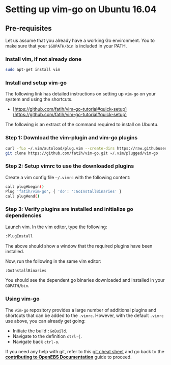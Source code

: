# Setting up vim-go on Ubuntu 16.04

## Pre-requisites

Let us assume that you already have a working Go environment. You to make sure that your `$GOPATH/bin` is included in your PATH.

### Install vim, if not already done

```bash
sudo apt-get install vim
```

### Install and setup vim-go

The following link has detailed instructions on setting up `vim-go` on your system and using the shortcuts.

- [https://github.com/fatih/vim-go-tutorial#quick-setup](https://github.com/fatih/vim-go-tutorial#quick-setup)

The following is an extract of the command required to install on Ubuntu.

### Step 1: Download the vim-plugin and vim-go plugins

```bash
curl -fLo ~/.vim/autoload/plug.vim --create-dirs https://raw.githubusercontent.com/junegunn/vim-plug/master/plug.vim
git clone https://github.com/fatih/vim-go.git ~/.vim/plugged/vim-go
```

### Step 2: Setup vimrc to use the downloaded plugins

Create a vim config file `~/.vimrc` with the following content:

```bash
call plug#begin()
Plug 'fatih/vim-go', { 'do': ':GoInstallBinaries' }
call plug#end()
```

### Step 3: Verify plugins are installed and initialize go dependencies

Launch vim. In the vim editor, type the following:

```bash
:PlugInstall
```

The above should show a window that the required plugins have been installed.

Now, run the following in the same vim editor:

```bash
:GoInstallBinaries
```

You should see the dependent go binaries downloaded and installed in your `GOPATH/bin`.

### Using vim-go

The `vim-go` repository provides a large number of additional plugins and shortcuts that can be added to the `.vimrc`. However, with the default `.vimrc` use above, you can already get going:

- Initiate the build `:GoBuild`.
- Navigate to the definition `ctrl-{`.
- Navigate back `ctrl-o`.

If you need any help with git, refer to this [git cheat sheet](./git-cheatsheet.md) and go back to the [**contributing to OpenEBS Documentation**](../../CONTRIBUTING.md) guide to proceed.